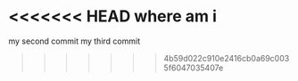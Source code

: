 <<<<<<< HEAD
where am i
=======
my second commit
my third commit
>>>>>>> 4b59d022c910e2416cb0a69c0035f6047035407e
